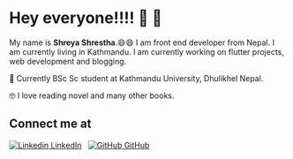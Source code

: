 # Hey everyone!!!! :wave: :wave:

My name is **Shreya Shrestha**.:smile::smile: I am front end developer from Nepal. I am currently living in Kathmandu. 
I am currently working on flutter projects, web development and blogging. 

:book: Currently BSc Sc student at Kathmandu University, Dhulikhel Nepal.

:nerd_face: I love reading novel and many other books. 


## Connect me at 
[![Linkedin](https://i.stack.imgur.com/gVE0j.png) LinkedIn](https://www.linkedin.com/)
&nbsp;
[![GitHub](https://i.stack.imgur.com/tskMh.png) GitHub](https://github.com/)
